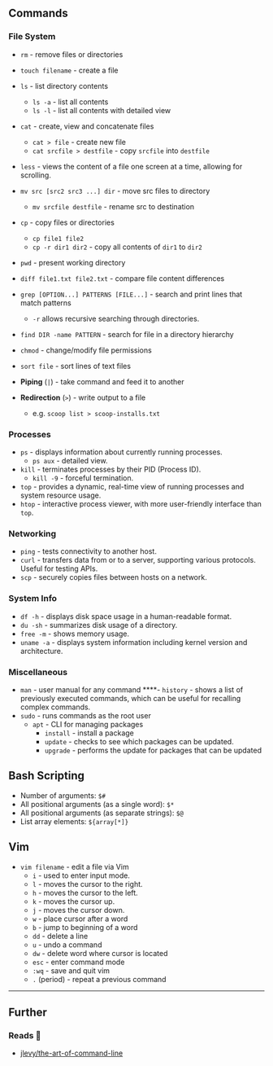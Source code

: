 ## Commands

### File System

- `rm` - remove files or directories
- `touch filename` - create a file
- `ls` - list directory contents
    - `ls -a` - list all contents
    - `ls -l` - list all contents with detailed view
- `cat` - create, view and concatenate files
    - `cat > file` - create new file
    - `cat srcfile > destfile` - copy `srcfile` into `destfile`
- `less` - views the content of a file one screen at a time, allowing for scrolling.
- `mv src [src2 src3 ...] dir` - move src files to directory
    - `mv srcfile destfile` - rename src to destination
- `cp` - copy files or directories
    - `cp file1 file2`
    - `cp -r dir1 dir2` - copy all contents of `dir1` to `dir2`
- `pwd` - present working directory
- `diff file1.txt file2.txt` - compare file content differences
- `grep [OPTION...] PATTERNS [FILE...]` - search and print lines that match patterns
    - `-r` allows recursive searching through directories.
- `find DIR -name PATTERN` - search for file in a directory hierarchy
- `chmod` - change/modify file permissions
- `sort file` - sort lines of text files

- **Piping** (`|`) - take command and feed it to another
- **Redirection** (`>`) - write output to a file
    - e.g. `scoop list > scoop-installs.txt`

### Processes

- `ps` - displays information about currently running processes.
    - `ps aux` - detailed view.
- `kill` - terminates processes by their PID (Process ID). 
    - `kill -9` - forceful termination.
- `top` - provides a dynamic, real-time view of running processes and system resource usage.
- `htop` - interactive process viewer, with more user-friendly interface than `top`.

### Networking

- `ping` - tests connectivity to another host.
- `curl` - transfers data from or to a server, supporting various protocols. Useful for testing APIs.
- `scp` - securely copies files between hosts on a network.

### System Info

- `df -h` - displays disk space usage in a human-readable format.
- `du -sh` - summarizes disk usage of a directory.
- `free -m` - shows memory usage.
- `uname -a` - displays system information including kernel version and architecture.

### Miscellaneous

- `man` - user manual for any command
****- `history` - shows a list of previously executed commands, which can be useful for recalling complex commands.
- `sudo` - runs commands as the root user
    - `apt` - CLI for managing packages
        - `install` - install a package
        - `update` - checks to see which packages can be updated.
        - `upgrade` - performs the update for packages that can be updated

## Bash Scripting

- Number of arguments: `$#`
- All positional arguments (as a single word): `$*`
- All positional arguments (as separate strings): `$@`
- List array elements: `${array[*]}`

## Vim

- `vim filename` - edit a file via Vim
    - `i` - used to enter input mode.
    - `l` - moves the cursor to the right.
    - `h` - moves the cursor to the left.
    - `k` - moves the cursor up.
    - `j` - moves the cursor down.
    - `w` - place cursor after a word
    - `b` - jump to beginning of a word
    - `dd` - delete a line
    - `u` - undo a command
    - `dw` - delete word where cursor is located
    - `esc` - enter command mode
    - `:wq` - save and quit vim
    - `.` (period) - repeat a previous command

---
## Further

### Reads 📄

- [jlevy/the-art-of-command-line](https://github.com/jlevy/the-art-of-command-line)